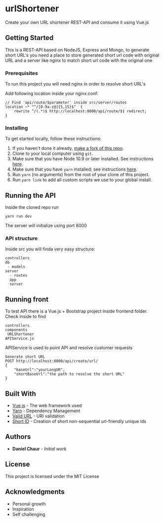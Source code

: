 # urlShortener

Create your own URL shortener REST-API and consume it using Vue.js

## Getting Started

This is a REST-API based on NodeJS, Express and Mongo, to generate short URL's you need a place to store generated short url code with original URL and a server like nginx to match short url code with the original one

### Prerequisites

To run this project you will need nginx in order to resolve short URL's

Add following location inside your nginx.conf:

```
// Find 'api/route/$parameter' inside src/server/routes
location ~* "^/[0-9a-z@]{5,15}$"  {
    rewrite ^/(.*)$ http://localhost:8000/api/route/$1 redirect;
}
```

### Installing

To get started locally, follow these instructions:

1. If you haven't done it already, [make a fork of this repo](https://github.com/dchaur/urlShortener/fork).
1. Clone to your local computer using `git`.
1. Make sure that you have Node 10.9 or later installed. See instructions [here](https://nodejs.org/en/download/).
1. Make sure that you have `yarn` installed; see instructions [here](https://yarnpkg.com/lang/en/docs/install/).
1. Run `yarn` (no arguments) from the root of your clone of this project.
1. Run `yarn link` to add all custom scripts we use to your global install.

## Running the API

Inside the cloned repo run

```
yarn run dev
```

The server will initialize using port 8000

### API structure

Inside src you will finda very easy structure:

```
controllers
db
 - models
server
  - routes
  app
  server
```

## Running front

To test API there is a Vue.js + Bootstrap project inside frontend folder. Check inside to find

```
controllers
components
 URLShortener
APIService.js
```

APIService is used to point API and resolve customer requests

```
Generate short URL
POST http://localhost:8000/api/create/url/
{
	"baseUrl":"yourLongUR",
	"shortBaseUrl":"the path to resolve the short URL"
}
```

## Built With

- [Vue.js](hhttps://vuejs.org/) - The web framework used
- [Yarn](hhttps://yarnpkg.com/en/) - Dependency Management
- [Valid URL](hhttps://www.npmjs.com/package/valid-url) - URI validation
- [Short ID](https://github.com/dylang/shortid) - Creation of short non-sequential url-friendly unique ids

## Authors

- **Daniel Chaur** - _Initial work_

## License

This project is licensed under the MIT License

## Acknowledgments

- Personal growth
- Inspiration
- Self challenging
